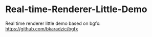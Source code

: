 # Real-time-Renderer-Little-Demo
Real time renderer little demo based on bgfx: https://github.com/bkaradzic/bgfx
